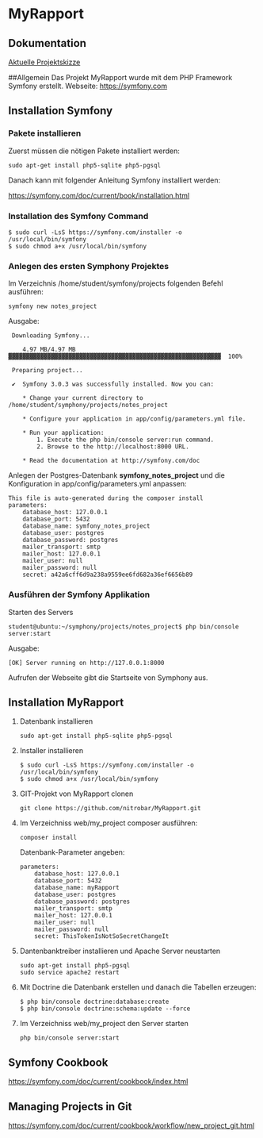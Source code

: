 # MyRapport

## Dokumentation
[Aktuelle Projektskizze](Dokumente/MyRapport_Projektskizze_0.5.docx)

##Allgemein
Das Projekt MyRapport wurde mit dem PHP Framework Symfony erstellt.
Webseite: https://symfony.com

## Installation Symfony
### Pakete installieren
Zuerst müssen die nötigen Pakete installiert werden:

```
sudo apt-get install php5-sqlite php5-pgsql
```

Danach kann mit folgender Anleitung Symfony installiert werden:

https://symfony.com/doc/current/book/installation.html

### Installation des Symfony Command

```
$ sudo curl -LsS https://symfony.com/installer -o /usr/local/bin/symfony
$ sudo chmod a+x /usr/local/bin/symfony
```

### Anlegen des ersten Symphony Projektes

Im Verzeichnis /home/student/symfony/projects folgenden Befehl ausführen:

```
symfony new notes_project
```

Ausgabe:

```
 Downloading Symfony...

    4.97 MB/4.97 MB ▓▓▓▓▓▓▓▓▓▓▓▓▓▓▓▓▓▓▓▓▓▓▓▓▓▓▓▓▓▓▓▓▓▓▓▓▓▓▓▓▓▓▓▓▓▓▓▓▓▓▓▓▓▓▓▓▓▓▓▓  100%

 Preparing project...

 ✔  Symfony 3.0.3 was successfully installed. Now you can:

    * Change your current directory to /home/student/symphony/projects/notes_project

    * Configure your application in app/config/parameters.yml file.

    * Run your application:
        1. Execute the php bin/console server:run command.
        2. Browse to the http://localhost:8000 URL.

    * Read the documentation at http://symfony.com/doc
```

Anlegen der Postgres-Datenbank **symfony_notes_project** und die Konfiguration in app/config/parameters.yml anpassen:

```
This file is auto-generated during the composer install
parameters:
    database_host: 127.0.0.1
    database_port: 5432
    database_name: symfony_notes_project
    database_user: postgres
    database_password: postgres
    mailer_transport: smtp
    mailer_host: 127.0.0.1
    mailer_user: null
    mailer_password: null
    secret: a42a6cff6d9a238a9559ee6fd682a36ef6656b89
```

### Ausführen der Symfony Applikation

Starten des Servers

```
student@ubuntu:~/symphony/projects/notes_project$ php bin/console server:start
```

Ausgabe:

```
[OK] Server running on http://127.0.0.1:8000
```

Aufrufen der Webseite gibt die Startseite von Symphony aus.

## Installation MyRapport
1. Datenbank installieren
	```
	sudo apt-get install php5-sqlite php5-pgsql
	```

2. Installer installieren
	```
	$ sudo curl -LsS https://symfony.com/installer -o /usr/local/bin/symfony
	$ sudo chmod a+x /usr/local/bin/symfony
	```

3. GIT-Projekt von MyRapport clonen

	```
	git clone https://github.com/nitrobar/MyRapport.git
	```

4. Im Verzeichniss web/my_project composer ausführen: 
	```
	composer install
	```
	Datenbank-Parameter angeben:
	```
	parameters:
    	database_host: 127.0.0.1
    	database_port: 5432
    	database_name: myRapport
    	database_user: postgres
    	database_password: postgres
    	mailer_transport: smtp
    	mailer_host: 127.0.0.1
    	mailer_user: null
    	mailer_password: null
    	secret: ThisTokenIsNotSoSecretChangeIt

5. Dantenbanktreiber installieren und Apache Server neustarten
	```
	sudo apt-get install php5-pgsql	
	sudo service apache2 restart

	```

6. Mit Doctrine die Datenbank erstellen und danach die Tabellen erzeugen: 
	```
	$ php bin/console doctrine:database:create
	$ php bin/console doctrine:schema:update --force
	```

7. Im Verzeichniss web/my_project den Server starten
	```
	php bin/console server:start
	```

## Symfony Cookbook

https://symfony.com/doc/current/cookbook/index.html

## Managing Projects in Git

https://symfony.com/doc/current/cookbook/workflow/new_project_git.html



